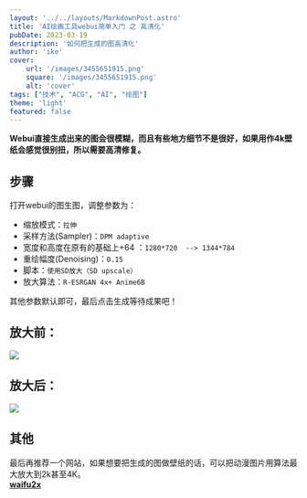 ```yaml
---
layout: '../../layouts/MarkdownPost.astro'
title: 'AI绘画工具webui简单入门 之 高清化'
pubDate: 2023-03-19
description: '如何把生成的图高清化'
author: 'ike'
cover:
    url: '/images/3455651915.png'
    square: '/images/3455651915.png'
    alt: 'cover'
tags: ["技术", "ACG", "AI", "绘图"]
theme: 'light'
featured: false
---
```


**Webui直接生成出来的图会很模糊，而且有些地方细节不是很好，如果用作4k壁纸会感觉很别扭，所以需要高清修复。**
## 步骤
打开webui的图生图，调整参数为：  
* 缩放模式：`拉伸`  
* 采样方法(Sampler)：`DPM adaptive`  
* 宽度和高度在原有的基础上+64 ：`1280*720  --> 1344*784  `  
* 重绘幅度(Denoising)：`0.15`  
* 脚本：`使用SD放大（SD upscale）`  
* 放大算法：`R-ESRGAN 4x+ Anime6B`    
  
其他参数默认即可，最后点击生成等待成果吧！
## 放大前：
![](https://i2.100024.xyz/2023/03/14/xskx4s.webp)

## 放大后：
![](/images/3455651915.png)

## 其他
最后再推荐一个网站，如果想要把生成的图做壁纸的话，可以把动漫图片用算法最大放大到2k甚至4K。  
**[waifu2x](https://waifu2x.udp.jp/)**
